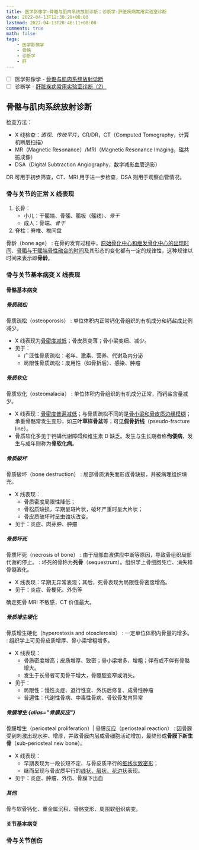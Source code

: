 ```yaml
---
title: 医学影像学-骨骼与肌肉系统放射诊断；诊断学-肝脏疾病常用实验室诊断
date: 2022-04-13T12:30:29+08:00
lastmod: 2022-04-13T20:46:11+08:00
comments: true
math: false
tags:
    - 医学影像学
    - 骨骼
    - 诊断学
    - 肝
---
```


- [ ] 医学影像学 - [骨骼与肌肉系统放射诊断](https://changjiang.yuketang.cn/v2/web/student/8095627/5932190/11004565)
- [ ] 诊断学 - [肝脏疾病常用实验室诊断（2）](https://changjiang.yuketang.cn/v2/web/student-v3/8095614/603799924279060992/11007378)

<!--more-->

## 骨骼与肌肉系统放射诊断

检查方法：

- X 线检查：*透视*、*传统平片*，CR/DR，CT（Computed Tomography，计算机断层扫描）
- MR（Magnetic Resonance）/MRI（Magnetic Resonance Imaging，磁共振成像）
- DSA（Digital Subtraction Angiography，数字减影血管造影）

DR 可用于初步筛查，CT、MRI 用于进一步检查，DSA 则用于观察血管情况。

### 骨与关节的正常 X 线表现

1. 长骨：
    - 小儿：干骺端、骨骺、骺板（骺线）、*骨干*
    - 成人：骨端、*骨干*
2. 脊柱：脊椎、椎间盘

骨龄（bone age）
: 在骨的发育过程中，<ins>原始骨化中心和继发骨化中心的出现时间</ins>、<ins>骨骺与干骺端骨性融合的时间</ins>及其形态的变化都有一定的规律性，这种规律以时间来表示即**骨龄**。

### 骨与关节基本病变 X 线表现

#### 骨骼基本病变

##### 骨质疏松

骨质疏松（osteoporosis）
: 单位体积内正常钙化骨组织的有机成分和钙盐成比例减少。

- X 线表现为<ins>骨密度减低</ins>；骨皮质变薄；骨小梁变细、减少。
- 见于：
    - 广泛性骨质疏松：老年、激素、营养、代谢及内分泌
    - 局限性骨质疏松：废用性（如骨折后）、感染、肿瘤

##### 骨质软化

骨质软化（osteomalacia）
: 单位体积内骨组织的有机成分正常，而钙盐含量减少。

- X 线表现：<ins>骨密度普遍减低</ins>；与骨质疏松不同的是<ins>骨小梁和骨皮质边缘模糊</ins>；承重骨骼常发生变形，如**三叶草样骨盆**等；可见**假骨折线**（pseudo-fracture line）。
- 骨质软化多见于钙磷代谢障碍和维生素 D 缺乏。发生与生长期者称**佝偻病**，发生与成年则称为**骨软化病**。

##### 骨质破坏

骨质破坏（bone destruction）
: 局部骨质消失而形成骨缺损，并被病理组织填充。

- X 线表现：
    - 骨质密度局限性降低；
    - 骨松质缺损，早期呈斑片状，破坏严重时呈大片状；
    - 骨皮质破坏时呈虫蚀状改变。
- 见于：炎症、肉芽肿、肿瘤

##### 骨质坏死

骨质坏死（necrosis of bone）
: 由于局部血液供应中断等原因，导致骨组织局部代谢的停止。
: 坏死的骨称为**死骨**（sequestrum）。组织学上骨细胞死亡、消失和骨髓液化。

- X 线表现：早期无异常表现；其后，死骨表现为局限性骨密度增高。
- 见于：炎症、骨梗死、外伤等

确定死骨 MRI 不敏感，CT 价值最大。

##### 骨质增生硬化

骨质增生硬化（hyperostosis and otosclerosis）
: 一定单位体积内骨量的增多。
: 组织学上可见骨皮质增厚、骨小梁增粗增多。

- X 线表现：
    - 骨质密度增高；皮质增厚、致密；骨小梁增多、增粗；伴有或不伴有骨骼增大。
    - 发生于长骨者可见骨干增大，骨髓腔变窄或消失。
- 见于：
    - 局限性：慢性炎症、退行性变、外伤后修复、成骨性肿瘤
    - 普遍性：代谢性骨病、中毒性骨病、骨软骨发育异常

##### 骨膜增生 {alias="骨膜反应"}

骨膜增生（periosteal proliferation）| 骨膜反应（periosteal reaction）
: 因骨膜受到刺激出现水肿、增厚，并致骨膜内层成骨细胞活动增加，最终形成**骨膜下新生骨**（sub-periosteal new bone）。

- X 线表现：
    - 早期表现为一段长短不定、与骨皮质平行的<ins>细线状致密影</ins>；
    - 继而呈现与骨皮质平行的<ins>线状、层状、花边状</ins>表现。
- 见于：炎症、肿瘤、外伤、骨膜下出血

##### 其他

骨与软骨钙化、重金属沉积、骨骼变形、周围软组织病变。

#### 关节基本病变

### 骨与关节创伤

